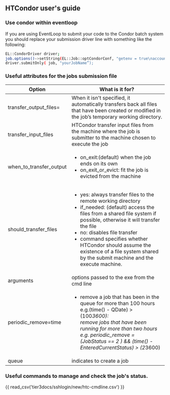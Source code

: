 ## HTCondor user's guide
### Use condor within eventloop
If you are using EventLoop to submit your code to the Condor batch system you should replace your submission driver line with something like the following:

```bash
EL::CondorDriver driver;
job.options()->setString(EL::Job::optCondorConf, "getenv = true\naccounting_group = group_atlas.<institute>");
driver.submitOnly( job, "yourJobName”);
```
<h3> Useful attributes for the jobs submission file</h3>

<div class="wy-table-responsive"><table class="docutils">
<thead>
<tr>
<th>Option</th>
<th>What is it for?</th>
</tr>
</thead>
<tbody>
<tr>
<td>transfer_output_files=</td>
<td>When it isn't specified, it automatically transfers back all files that have been created or modified in the job’s temporary working directory.</td>
</tr>

<tr>
<td>transfer_input_files</td>
<td>HTCondor transfer input files from the machine where the job is submitter to the machine chosen to execute the job</td>
</tr>

<tr>
<td>when_to_transfer_output</td>
<td><ul><li>on_exit:(default) when the job ends on its own</li><li>on_exit_or_evict: fit the job is evicted from the machine</li></ul></td>
</tr>

<tr>
<td>should_transfer_files</td>
<td><ul><li>yes: always transfer files to the remote working directory</li><li>if_needed: (default) access the files from a shared file system if possible, otherwise it will transfer the file</li><li> no: disables file transfer </li><li>command specifies whether HTCondor should assume the existence of a file system shared by the submit machine and the execute machine.</li></ul></td>
</tr>

<tr>
<td>arguments</td>
<td>options passed to the exe from the cmd line</td>
</tr>

<tr>
<td>periodic_remove=time</td>
<td><ul><li> remove a job that has been in the queue for more than 100 hours e.g.(time() - QDate) &gt; (100<em>3600):</em></li><em> remove jobs that have been running for more than two hours e.g. periodic_remove = (JobStatus == 2 ) &amp;&amp; (time() - EnteredCurrentStatus) &gt; (2</em>3600) </ul></td>
</tr>

<tr>
<td>queue</td>
<td>indicates to create a job</td>
</tr>

</tbody>
</table></div>


<h3> Useful commands to manage and check the job's status.</h3>
<!--
<!--#for the dropdown wrapper
<details open> 
<summary>example1 of dropdown</summary> <!--for the dropdown title
<br>
csv
{{ read_csv('tier3docs/sshlogin/new/htc-cmdline.csv') }}
</details>
<br>
-->

{{ read_csv('tier3docs/sshlogin/new/htc-cmdline.csv') }}

